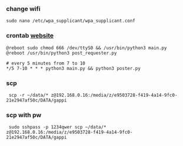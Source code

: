 ### change wifi
    sudo nano /etc/wpa_supplicant/wpa_supplicant.conf

### crontab [website](https://crontab.guru/)
    @reboot sudo chmod 666 /dev/ttyS0 && /usr/bin/python3 main.py
    @reboot /usr/bin/python3 post_requester.py

    # every 5 minutes from 7 to 10  
    */5 7-10 * * * python3 main.py && python3 poster.py



### scp
     scp -r ~/data/* z@192.168.0.16:/media/z/e9503728-f419-4a14-9fc0-21e2947af50c/DATA/gappi
### scp with pw
     sudo sshpass -p 1234qwer scp ~/data/* z@192.168.0.16:/media/z/e9503728-f419-4a14-9fc0-21e2947af50c/DATA/gappi
